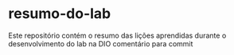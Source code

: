 # resumo-do-lab
Este repositório contém o resumo das lições aprendidas durante o desenvolvimento do lab na DIO
comentário para commit
